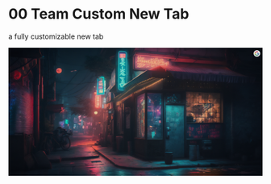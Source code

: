 # 00 Team Custom New Tab

a fully customizable new tab

![new-tab-screenshot](../images/new-tab.png)
